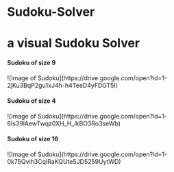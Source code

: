 # Sudoku-Solver

<h1>a visual Sudoku Solver</h1>

<h4>Sudoku of size 9</h4>
![Image of Sudoku](https://drive.google.com/open?id=1-2jKu3BqP2gu1xJ4h-h4TeeD4yFDGT5I)

<h4>Sudoku of size 4</h4>
![Image of Sudoku](https://drive.google.com/open?id=1-6Is39lAewTwqz0XH_H_lkBO3Ro3seWb)

<h4>Sudoku of size 16</h4>
![Image of Sudoku](https://drive.google.com/open?id=1-0k75Qvih3CqIRaKQUte5JD5259UytWD)
